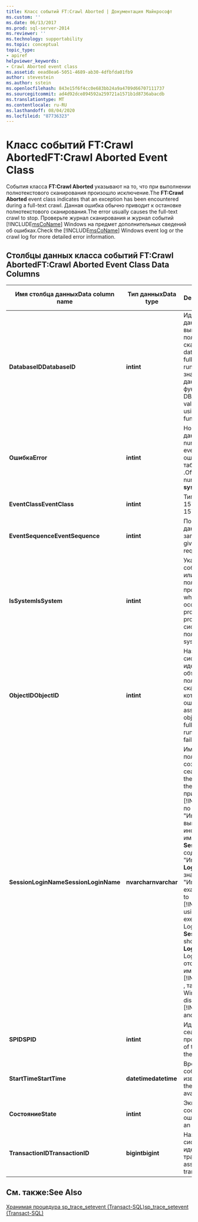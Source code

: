 ```yaml
---
title: Класс событий FT:Crawl Aborted | Документация Майкрософт
ms.custom: ''
ms.date: 06/13/2017
ms.prod: sql-server-2014
ms.reviewer: ''
ms.technology: supportability
ms.topic: conceptual
topic_type:
- apiref
helpviewer_keywords:
- Crawl Aborted event class
ms.assetid: eead8ea6-5051-4689-ab30-4dfbfda01fb9
author: stevestein
ms.author: sstein
ms.openlocfilehash: 843e15f6f4cc0e683bb24a9a4709d66707111737
ms.sourcegitcommit: ad4d92dce894592a259721a1571b1d8736abacdb
ms.translationtype: MT
ms.contentlocale: ru-RU
ms.lasthandoff: 08/04/2020
ms.locfileid: "87736323"
---
```

# <a name="ftcrawl-aborted-event-class"></a><span data-ttu-id="d550d-102">Класс событий FT:Crawl Aborted</span><span class="sxs-lookup"><span data-stu-id="d550d-102">FT:Crawl Aborted Event Class</span></span>
  <span data-ttu-id="d550d-103">События класса **FT:Crawl Aborted** указывают на то, что при выполнении полнотекстового сканирования произошло исключение.</span><span class="sxs-lookup"><span data-stu-id="d550d-103">The **FT:Crawl Aborted** event class indicates that an exception has been encountered during a full-text crawl.</span></span> <span data-ttu-id="d550d-104">Данная ошибка обычно приводит к остановке полнотекстового сканирования.</span><span class="sxs-lookup"><span data-stu-id="d550d-104">The error usually causes the full-text crawl to stop.</span></span> <span data-ttu-id="d550d-105">Проверьте журнал сканирования и журнал событий [!INCLUDE[msCoName](../../includes/msconame-md.md)] Windows на предмет дополнительных сведений об ошибках.</span><span class="sxs-lookup"><span data-stu-id="d550d-105">Check the [!INCLUDE[msCoName](../../includes/msconame-md.md)] Windows event log or the crawl log for more detailed error information.</span></span>  
  
## <a name="ftcrawl-aborted-event-class-data-columns"></a><span data-ttu-id="d550d-106">Столбцы данных класса событий FT:Crawl Aborted</span><span class="sxs-lookup"><span data-stu-id="d550d-106">FT:Crawl Aborted Event Class Data Columns</span></span>  
  
|<span data-ttu-id="d550d-107">Имя столбца данных</span><span class="sxs-lookup"><span data-stu-id="d550d-107">Data column name</span></span>|<span data-ttu-id="d550d-108">Тип данных</span><span class="sxs-lookup"><span data-stu-id="d550d-108">Data type</span></span>|<span data-ttu-id="d550d-109">Description</span><span class="sxs-lookup"><span data-stu-id="d550d-109">Description</span></span>|<span data-ttu-id="d550d-110">Идентификатор столбца</span><span class="sxs-lookup"><span data-stu-id="d550d-110">Column ID</span></span>|<span data-ttu-id="d550d-111">Фильтруемый</span><span class="sxs-lookup"><span data-stu-id="d550d-111">Filterable</span></span>|  
|----------------------|---------------|-----------------|---------------|----------------|  
|<span data-ttu-id="d550d-112">**DatabaseID**</span><span class="sxs-lookup"><span data-stu-id="d550d-112">**DatabaseID**</span></span>|<span data-ttu-id="d550d-113">**int**</span><span class="sxs-lookup"><span data-stu-id="d550d-113">**int**</span></span>|<span data-ttu-id="d550d-114">Идентификатор базы данных, в которой выполняется полнотекстовое сканирование.</span><span class="sxs-lookup"><span data-stu-id="d550d-114">ID of the database in which the full-text crawl is running.</span></span> <span data-ttu-id="d550d-115">Определите значение для базы данных, используя функцию DB_ID.</span><span class="sxs-lookup"><span data-stu-id="d550d-115">Determine the value for a database by using the DB_ID function.</span></span>|<span data-ttu-id="d550d-116">3</span><span class="sxs-lookup"><span data-stu-id="d550d-116">3</span></span>|<span data-ttu-id="d550d-117">Да</span><span class="sxs-lookup"><span data-stu-id="d550d-117">Yes</span></span>|  
|<span data-ttu-id="d550d-118">**Ошибка**</span><span class="sxs-lookup"><span data-stu-id="d550d-118">**Error**</span></span>|<span data-ttu-id="d550d-119">**int**</span><span class="sxs-lookup"><span data-stu-id="d550d-119">**int**</span></span>|<span data-ttu-id="d550d-120">Номер ошибки для данного события.</span><span class="sxs-lookup"><span data-stu-id="d550d-120">Error number of a given event.</span></span> <span data-ttu-id="d550d-121">Часто это номер ошибки, хранимый в таблице **sysmessages** .</span><span class="sxs-lookup"><span data-stu-id="d550d-121">Often this is the error number stored in the **sysmessages** table.</span></span>|<span data-ttu-id="d550d-122">31</span><span class="sxs-lookup"><span data-stu-id="d550d-122">31</span></span>|<span data-ttu-id="d550d-123">Да</span><span class="sxs-lookup"><span data-stu-id="d550d-123">Yes</span></span>|  
|<span data-ttu-id="d550d-124">**EventClass**</span><span class="sxs-lookup"><span data-stu-id="d550d-124">**EventClass**</span></span>|<span data-ttu-id="d550d-125">**int**</span><span class="sxs-lookup"><span data-stu-id="d550d-125">**int**</span></span>|<span data-ttu-id="d550d-126">Тип события = 157.</span><span class="sxs-lookup"><span data-stu-id="d550d-126">Type of event = 157.</span></span>|<span data-ttu-id="d550d-127">27</span><span class="sxs-lookup"><span data-stu-id="d550d-127">27</span></span>|<span data-ttu-id="d550d-128">нет</span><span class="sxs-lookup"><span data-stu-id="d550d-128">No</span></span>|  
|<span data-ttu-id="d550d-129">**EventSequence**</span><span class="sxs-lookup"><span data-stu-id="d550d-129">**EventSequence**</span></span>|<span data-ttu-id="d550d-130">**int**</span><span class="sxs-lookup"><span data-stu-id="d550d-130">**int**</span></span>|<span data-ttu-id="d550d-131">Последовательность данного события в запросе.</span><span class="sxs-lookup"><span data-stu-id="d550d-131">Sequence of a given event within the request.</span></span>|<span data-ttu-id="d550d-132">51</span><span class="sxs-lookup"><span data-stu-id="d550d-132">51</span></span>|<span data-ttu-id="d550d-133">нет</span><span class="sxs-lookup"><span data-stu-id="d550d-133">No</span></span>|  
|<span data-ttu-id="d550d-134">**IsSystem**</span><span class="sxs-lookup"><span data-stu-id="d550d-134">**IsSystem**</span></span>|<span data-ttu-id="d550d-135">**int**</span><span class="sxs-lookup"><span data-stu-id="d550d-135">**int**</span></span>|<span data-ttu-id="d550d-136">Указывает, произошло событие в системном или в пользовательском процессе.</span><span class="sxs-lookup"><span data-stu-id="d550d-136">Indicates whether the event occurred on a system process or a user process.</span></span> <span data-ttu-id="d550d-137">1 = системный, 0 = пользовательский.</span><span class="sxs-lookup"><span data-stu-id="d550d-137">1 = system, 0 = user.</span></span>|<span data-ttu-id="d550d-138">60</span><span class="sxs-lookup"><span data-stu-id="d550d-138">60</span></span>|<span data-ttu-id="d550d-139">Да</span><span class="sxs-lookup"><span data-stu-id="d550d-139">Yes</span></span>|  
|<span data-ttu-id="d550d-140">**ObjectID**</span><span class="sxs-lookup"><span data-stu-id="d550d-140">**ObjectID**</span></span>|<span data-ttu-id="d550d-141">**int**</span><span class="sxs-lookup"><span data-stu-id="d550d-141">**int**</span></span>|<span data-ttu-id="d550d-142">Назначенный системой идентификатор объекта, при полнотекстовом сканировании которого произошла ошибка.</span><span class="sxs-lookup"><span data-stu-id="d550d-142">System-assigned ID of the object on which the full-text crawl is running when the failure occurs.</span></span>|<span data-ttu-id="d550d-143">22</span><span class="sxs-lookup"><span data-stu-id="d550d-143">22</span></span>|<span data-ttu-id="d550d-144">Да</span><span class="sxs-lookup"><span data-stu-id="d550d-144">Yes</span></span>|  
|<span data-ttu-id="d550d-145">**SessionLoginName**</span><span class="sxs-lookup"><span data-stu-id="d550d-145">**SessionLoginName**</span></span>|<span data-ttu-id="d550d-146">**nvarchar**</span><span class="sxs-lookup"><span data-stu-id="d550d-146">**nvarchar**</span></span>|<span data-ttu-id="d550d-147">Имя входа пользователя, создавшего этот сеанс.</span><span class="sxs-lookup"><span data-stu-id="d550d-147">Login name of the user who originated the session.</span></span> <span data-ttu-id="d550d-148">Например, при подключении к [!INCLUDE[ssNoVersion](../../includes/ssnoversion-md.md)] по имени "Имя_входа1" и при выполнении инструкции под именем "Имя_входа2" **SessionLoginName** содержит значение "Имя_входа1", а **LoginName** — значение "Имя_входа2".</span><span class="sxs-lookup"><span data-stu-id="d550d-148">For example, if you connect to [!INCLUDE[ssNoVersion](../../includes/ssnoversion-md.md)] using Login1 and execute a statement as Login2, **SessionLoginName** shows Login1 and **LoginName** shows Login2.</span></span> <span data-ttu-id="d550d-149">В этом столбце отображаются как имена входа [!INCLUDE[ssNoVersion](../../includes/ssnoversion-md.md)] , так и имена входа Windows.</span><span class="sxs-lookup"><span data-stu-id="d550d-149">This column displays both [!INCLUDE[ssNoVersion](../../includes/ssnoversion-md.md)] and Windows logins.</span></span>|<span data-ttu-id="d550d-150">64</span><span class="sxs-lookup"><span data-stu-id="d550d-150">64</span></span>|<span data-ttu-id="d550d-151">Да</span><span class="sxs-lookup"><span data-stu-id="d550d-151">Yes</span></span>|  
|<span data-ttu-id="d550d-152">**SPID**</span><span class="sxs-lookup"><span data-stu-id="d550d-152">**SPID**</span></span>|<span data-ttu-id="d550d-153">**int**</span><span class="sxs-lookup"><span data-stu-id="d550d-153">**int**</span></span>|<span data-ttu-id="d550d-154">Идентификатор сеанса, в котором произошло событие.</span><span class="sxs-lookup"><span data-stu-id="d550d-154">ID of the session on which the event occurred.</span></span>|<span data-ttu-id="d550d-155">12</span><span class="sxs-lookup"><span data-stu-id="d550d-155">12</span></span>|<span data-ttu-id="d550d-156">Да</span><span class="sxs-lookup"><span data-stu-id="d550d-156">Yes</span></span>|  
|<span data-ttu-id="d550d-157">**StartTime**</span><span class="sxs-lookup"><span data-stu-id="d550d-157">**StartTime**</span></span>|<span data-ttu-id="d550d-158">**datetime**</span><span class="sxs-lookup"><span data-stu-id="d550d-158">**datetime**</span></span>|<span data-ttu-id="d550d-159">Время начала события, если оно известно.</span><span class="sxs-lookup"><span data-stu-id="d550d-159">Time at which the event started, if available.</span></span>|<span data-ttu-id="d550d-160">14</span><span class="sxs-lookup"><span data-stu-id="d550d-160">14</span></span>|<span data-ttu-id="d550d-161">Да</span><span class="sxs-lookup"><span data-stu-id="d550d-161">Yes</span></span>|  
|<span data-ttu-id="d550d-162">**Состояние**</span><span class="sxs-lookup"><span data-stu-id="d550d-162">**State**</span></span>|<span data-ttu-id="d550d-163">**int**</span><span class="sxs-lookup"><span data-stu-id="d550d-163">**int**</span></span>|<span data-ttu-id="d550d-164">Эквивалентно коду состояния ошибки.</span><span class="sxs-lookup"><span data-stu-id="d550d-164">Equivalent to an error state code.</span></span>|<span data-ttu-id="d550d-165">30</span><span class="sxs-lookup"><span data-stu-id="d550d-165">30</span></span>|<span data-ttu-id="d550d-166">Да</span><span class="sxs-lookup"><span data-stu-id="d550d-166">Yes</span></span>|  
|<span data-ttu-id="d550d-167">**TransactionID**</span><span class="sxs-lookup"><span data-stu-id="d550d-167">**TransactionID**</span></span>|<span data-ttu-id="d550d-168">**bigint**</span><span class="sxs-lookup"><span data-stu-id="d550d-168">**bigint**</span></span>|<span data-ttu-id="d550d-169">Назначенный системой идентификатор транзакции.</span><span class="sxs-lookup"><span data-stu-id="d550d-169">System-assigned ID of the transaction.</span></span>|<span data-ttu-id="d550d-170">4</span><span class="sxs-lookup"><span data-stu-id="d550d-170">4</span></span>|<span data-ttu-id="d550d-171">Да</span><span class="sxs-lookup"><span data-stu-id="d550d-171">Yes</span></span>|  
  
## <a name="see-also"></a><span data-ttu-id="d550d-172">См. также:</span><span class="sxs-lookup"><span data-stu-id="d550d-172">See Also</span></span>  
 [<span data-ttu-id="d550d-173">Хранимая процедура sp_trace_setevent (Transact-SQL)</span><span class="sxs-lookup"><span data-stu-id="d550d-173">sp_trace_setevent &#40;Transact-SQL&#41;</span></span>](/sql/relational-databases/system-stored-procedures/sp-trace-setevent-transact-sql)  
  
  
